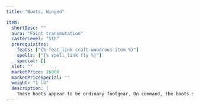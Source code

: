 ```yaml
---
title: "Boots, Winged"

item:
  shortDesc: ""
  aura: "Faint transmutation"
  casterLevel: "5th"
  prerequisites:
    feats: ["{% feat_link craft-wondrous-item %}"]
    spells: ["{% spell_link fly %}"]
    special: []
  slot: ""
  marketPrice: 16000
  marketPriceSpecial: ""
  weight: "1 lb"
  description: |
    These boots appear to be ordinary footgear. On command, the boots sprout wings at the heel and let the wearer fly, without having to maintain concentration, as if affected by a {% spell_link fly %} spell. He can fly three times day for up to 5 minutes per flight.
---
```

